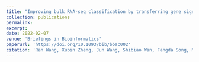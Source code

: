 ```yaml
---
title: "Improving bulk RNA-seq classification by transferring gene signature from single cells in acute myeloid leukemia"
collection: publications
permalink: 
excerpt: 
date: 2022-02-07
venue: 'Briefings in Bioinformatics'
paperurl: 'https://doi.org/10.1093/bib/bbac002'
citation: 'Ran Wang, Xubin Zheng, Jun Wang, Shibiao Wan, Fangda Song, Man-Hon Wong, Kwong-Sak Leung, and Lixin Cheng. Improving bulk RNA-seq classification by transferring gene signature from single cells in acute myeloid leukemia. Briefings in Bioinformatics, 2022.'
---
```

